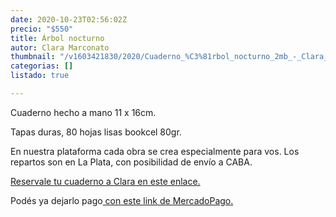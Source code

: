 ```yaml
---
date: 2020-10-23T02:56:02Z
precio: "$550"
title: Árbol nocturno
autor: Clara Marconato
thumbnail: "/v1603421830/2020/Cuaderno_%C3%81rbol_nocturno_2mb_-_Clara_Marconato_nl67gk.jpg"
categorias: []
listado: true

---
```

Cuaderno hecho a mano 11 x 16cm. 

Tapas duras, 80 hojas lisas bookcel 80gr. 

En nuestra plataforma cada obra se crea especialmente para vos. Los repartos son en La Plata, con posibilidad de envío a CABA.

[Reservale tu cuaderno a Clara en este enlace.](https://docs.google.com/forms/d/1oVFJmYawrgo4DT1HK_Jp2Y344FOxC8FssvAa-raNFpI/edit)

Podés ya dejarlo pago[ con este link de MercadoPago.](https://mpago.la/2zaLD7V)